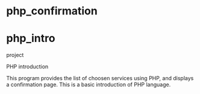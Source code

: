 # php_confirmation
# php_intro
project

PHP introduction

This program provides the list of choosen services using PHP, and displays a confirmation page. This is a basic introduction of 
PHP language. 
